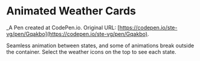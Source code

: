 # Animated Weather Cards
 _A Pen created at CodePen.io. Original URL: [https://codepen.io/ste-vg/pen/Gqakbo](https://codepen.io/ste-vg/pen/Gqakbo).

 Seamless animation between states, and some of animations break outside the container. Select the weather icons on the top to see each state. 